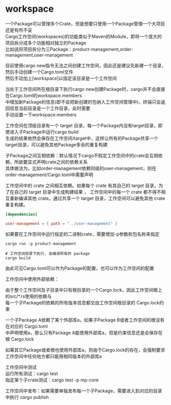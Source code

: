 # workspace

一个Package可以管理多个Crate，但是想要只使用一个Package管理一个大项目还是有所不妥  
Cargo工作空间(workspaces)的功能类似于Maven的Module，即将一个庞大的项目拆分成多个功能相对独立的Package  
比如说将项目拆分为三Package：product-management,order-management,user-management

目前使用cargo new指令无法之间创建工作空间，因此还是建议先新建一个目录，然后手动创建一个Cargo.toml文件  
然后手动加上[workspace]以指定该目录是一个工作空间

当处于工作空间所在根目录下执行cargo new创建Package时，cargo并不会直接在Cargo.toml的workspace.members  
中增加新Package的信息(即不会把新创建的包纳入工作空间管理中)，终端只会返回信息当前目录是一个工作目录，此时需要  
手动设置一下workspace.members

工作空间在顶级目录有一个 target 目录，每一个Package内没有target目录，即使进入子Package中运行cargo build  
生成的结果依然会保存在工作空间/target中，这样让所有的Package共享一个target目录，可以避免其他Package多余的重复构建

子Package之间互相依赖：默认情况下cargo不假定工作空间中的crate会互相依赖，所欲要显式声明crate之间的依赖关系  
具体做法为，比如order-management依赖同级的user-management，则在order-management/Cargo.toml中需要声明

工作空间中的 crate 之间相互依赖。如果每个 crate 有其自己的 target 目录，为了在自己的 target 目录中生成构建结果 ，
工作空间中的每一个 crate 都不得不相互重新编译其他 crate。通过共享一个 target 目录，工作空间可以避免其他 crate 重复构建。

```toml
[dependencies]

user-management = { path = "../user-management" }
```

如果要在工作空间中运行指定的二进制crate，需要增加-p参数和包名称来指定

```shell
cargo run -p product-management

# 工作空间目录下执行, 会编译所有的 package
cargo build
```

由此可见Cargo.toml可以作为Package的配置，也可以作为工作空间的配置

工作空间中使用外部依赖：

由于整个工作空间及子目录中只有根目录的一个Cargo.lock，因此工作空间根上的src/*.rs使用的依赖与  
每一个子Package的依赖的所有版本信息都交由工作空间根目录的 Cargo.lock约束

一个子Package A依赖了某个外部库a，如果子Package B或者工作空间的根没有在对应的 Cargo.toml  
中声明使用a，那么只有Package A能使用外部库a，但是约束信息还是会保存在根 Cargo.lock

如果其它Package或者根也使用外部库a，则由于Cargo.lock的存在，会强制要求工作空间中任何地方都只能用相同版本的外部库a

工作空间中测试  
运行所有测试：cargo test  
指定某个子crate测试：cargo test -p mp-core  

工作空间中发布：如果需要单独发布每一个子Package，需要进入到对应的目录中执行 cargo publish